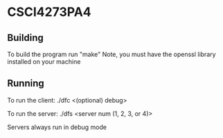 # CSCI4273PA4
## Building
To build the program run "make"
Note, you must have the openssl library installed on your machine
## Running
To run the client: ./dfc <config file> <(optional) debug>
  
To run the server: ./dfs <server num (1, 2, 3, or 4)> <port>
  
Servers always run in debug mode
